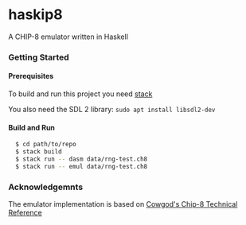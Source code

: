 # haskip8

A CHIP-8 emulator written in Haskell


### Getting Started

#### Prerequisites

To build and run this project you need [stack](https://docs.haskellstack.org/en/stable/README/)

You also need the SDL 2 library: `sudo apt install libsdl2-dev`


#### Build and Run

```bash
  $ cd path/to/repo
  $ stack build
  $ stack run -- dasm data/rng-test.ch8
  $ stack run -- emul data/rng-test.ch8
```


### Acknowledgemnts

The emulator implementation is based on [Cowgod's Chip-8 Technical Reference](http://devernay.free.fr/hacks/chip8/C8TECH10.HTM)
